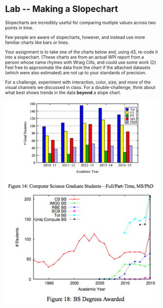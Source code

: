 # Lab -- Making a Slopechart

Slopecharts are incredibly useful for comparing multiple values across two points in time.

Few people are aware of slopecharts, however, and instead use more familiar charts like bars or lines.

Your assignment is to take one of the charts below and, using d3, re-code it into a slopechart.
(These charts are from an actual WPI report from a person whose name rhymes with Wraig Cills, and could use some work :wink:)
Feel free to approximate the data from the chart if the attached datasets (which were also estimated) are not up to your standards of precision.

For a challenge, experiment with interaction, color, size, and more of the visual channels we discussed in class.
For a double-challenge, think about what best shows trends in the data **beyond** a slope chart.

![CS Graduates By Year](img/cs-grads.png)
![Undergraduate Degrees Awarded](img/undergrad-degrees.png)
